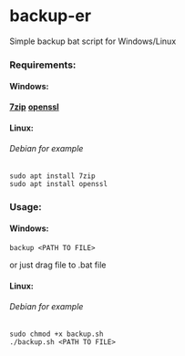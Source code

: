 # backup-er
Simple backup bat script for Windows/Linux

### Requirements:
#### Windows:
**[7zip](https://www.7-zip.org/)**
**[openssl](https://slproweb.com/products/Win32OpenSSL.html)**

#### Linux:
###### Debian for example
```
sudo apt install 7zip
sudo apt install openssl
```

### Usage:
#### Windows:
```
backup <PATH TO FILE>
```
or just drag file to .bat file
#### Linux:
###### Debian for example
```
sudo chmod +x backup.sh
./backup.sh <PATH TO FILE>
```